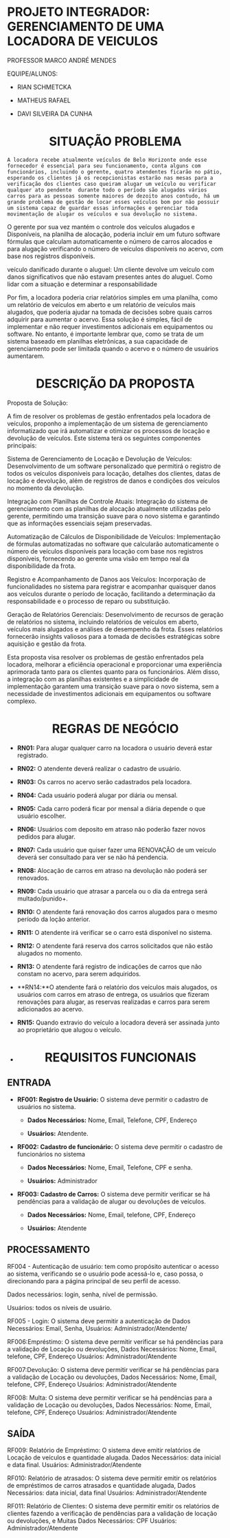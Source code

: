 # PROJETO INTEGRADOR: GERENCIAMENTO DE UMA LOCADORA DE VEICULOS 

  

PROFESSOR MARCO ANDRÉ MENDES 

  

EQUIPE/ALUNOS: 

  

- RIAN SCHMETCKA 

- MATHEUS RAFAEL 

- DAVI SILVEIRA DA CUNHA 

  

# <h1 align="center">SITUAÇÃO PROBLEMA</h1> 

  

    A locadora recebe atualmente veículos de Belo Horizonte onde esse fornecedor é essencial para seu funcionamento, conta alguns com funcionários, incluindo o gerente, quatro atendentes ficarão no pátio, esperando os clientes já os recepcionistas estarão nas mesas para a verificação dos clientes caso queiram alugar um veículo ou verificar qualquer ato pendente  durante todo o período são alugados vários carros para as pessoas somente maiores de dezoito anos contudo, há um grande problema de gestão de locar esses veículos bom por não possuir um sistema capaz de guardar essas informações e gerenciar toda movimentação de alugar os veículos e sua devolução no sistema. 

  

O gerente por sua vez mantém o controle dos veículos alugados e Disponíveis, na planilha de alocação, poderia incluir em um futuro software fórmulas que calculam automaticamente o número de carros alocados e para alugação verificando o número de veículos disponíveis no acervo, com base nos registros disponíveis. 

veículo danificado durante o aluguel: Um cliente devolve um veículo com danos significativos que não estavam presentes antes do aluguel. Como lidar com a situação e determinar a responsabilidade 

  

Por fim, a locadora poderia criar relatórios simples em uma planilha, como um relatório de veículos em aberto e um relatório de veículos mais alugados, que poderia ajudar na tomada de decisões sobre quais carros adquirir para aumentar o acervo. Essa solução é simples, fácil de implementar e não requer investimentos adicionais em equipamentos ou software. No entanto, é importante lembrar que, como se trata de um sistema baseado em planilhas eletrônicas, a sua capacidade de gerenciamento pode ser limitada quando o acervo e o número de usuários aumentarem. 

  

# <h1 align="center">DESCRIÇÃO DA PROPOSTA</h1> 

  

Proposta de Solução: 

  

A fim de resolver os problemas de gestão enfrentados pela locadora de veículos, proponho a implementação de um sistema de gerenciamento informatizado que irá automatizar e otimizar os processos de locação e devolução de veículos. Este sistema terá os seguintes componentes principais: 

  

Sistema de Gerenciamento de Locação e Devolução de Veículos: Desenvolvimento de um software personalizado que permitirá o registro de todos os veículos disponíveis para locação, detalhes dos clientes, datas de locação e devolução, além de registros de danos e condições dos veículos no momento da devolução. 

  

Integração com Planilhas de Controle Atuais: Integração do sistema de gerenciamento com as planilhas de alocação atualmente utilizadas pelo gerente, permitindo uma transição suave para o novo sistema e garantindo que as informações essenciais sejam preservadas. 

  

Automatização de Cálculos de Disponibilidade de Veículos: Implementação de fórmulas automatizadas no software que calcularão automaticamente o número de veículos disponíveis para locação com base nos registros disponíveis, fornecendo ao gerente uma visão em tempo real da disponibilidade da frota. 

  

Registro e Acompanhamento de Danos aos Veículos: Incorporação de funcionalidades no sistema para registrar e acompanhar quaisquer danos aos veículos durante o período de locação, facilitando a determinação da responsabilidade e o processo de reparo ou substituição. 

  

Geração de Relatórios Gerenciais: Desenvolvimento de recursos de geração de relatórios no sistema, incluindo relatórios de veículos em aberto, veículos mais alugados e análises de desempenho da frota. Esses relatórios fornecerão insights valiosos para a tomada de decisões estratégicas sobre aquisição e gestão da frota. 

  

Esta proposta visa resolver os problemas de gestão enfrentados pela locadora, melhorar a eficiência operacional e proporcionar uma experiência aprimorada tanto para os clientes quanto para os funcionários. Além disso, a integração com as planilhas existentes e a simplicidade de implementação garantem uma transição suave para o novo sistema, sem a necessidade de investimentos adicionais em equipamentos ou software complexo. 

  

<h1 align="center">REGRAS DE NEGÓCIO</h1> 

  

- **RN01:** Para alugar qualquer carro na locadora o usuário deverá estar registrado. 

- **RN02:** O atendente deverá realizar o cadastro de usuário. 

- **RN03:** Os carros no acervo serão cadastrados pela locadora. 

- **RN04:** Cada usuário poderá alugar por diária ou mensal. 

- **RN05:** Cada carro poderá ficar por mensal a diária depende o que usuário escolher. 

- **RN06:** Usuários com deposito em atraso não poderão fazer novos pedidos para alugar. 

- **RN07:** Cada usuário que quiser fazer uma RENOVAÇÃO de um veículo deverá ser consultado para ver se não há pendencia. 

- **RN08:** Alocação de carros em atraso na devolução não poderá ser renovados. 

- **RN09:** Cada usuário que atrasar a parcela ou o dia da entrega será multado/punido+. 

- **RN10:** O atendente fará renovação dos carros alugados para o mesmo período da loção anterior. 

- **RN11:** O atendente irá verificar se o carro está disponível no sistema. 

- **RN12:** O atendente fará reserva dos carros solicitados que não estão alugados no momento. 

- **RN13:** O atendente fará registro de indicações de carros que não constam no acervo, para serem adquiridos. 

- **RN14:**O atendente fará o relatório dos veículos mais alugados, os usuários com carros em atraso de entrega, os usuários que fizeram renovações para alugar, as reservas realizadas e carros para serem adicionados ao acervo. 

- **RN15:** Quando extravio do veículo a locadora deverá ser assinada junto ao proprietário que alugou o veículo. 

  

- # <h1 align="center">REQUISITOS FUNCIONAIS</h1> 

  

## ENTRADA 

  

- **RF001: Registro de Usuário:** O sistema deve permitir o cadastro de usuários no sistema. 

  - **Dados Necessários:** Nome, Email, Telefone, CPF, Endereço 

  - **Usuários:** Atendente. 

- **RF002: Cadastro de funcionário:** O sistema deve permitir o cadastro de funcionários no sistema 

  - **Dados Necessários:** Nome, Email, Telefone, CPF e senha. 

  - **Usuários:** Administrador 

- **RF003: Cadastro de Carros:** O sistema deve permitir verificar se há pendências para a validação de alugar ou devoluções de veículos. 

  - **Dados Necessários:** Nome, Email, telefone, CPF, Endereço 

  - **Usuários:** Atendente 

  

## PROCESSAMENTO 

  

RF004 - Autenticação de usuário: tem como propósito autenticar o acesso ao sistema, verificando se o usuário pode acessá-lo e, caso possa, o direcionando para a página principal de seu perfil de acesso. 

Dados necessários: login, senha, nível de permissão. 

Usuários: todos os níveis de usuário. 

  

RF005 - Login: O sistema deve permitir a autenticação de Dados Necessários: Email, Senha, Usuários: Administrador/Atendente/ 

  

RF006:Empréstimo: O sistema deve permitir verificar se há pendências para a validação de Locação ou devoluções, Dados Necessários: Nome, Email, telefone, CPF, Endereço Usuários: Administrador/Atendente 

RF007:Devolução: O sistema deve permitir verificar se há pendências para a validação de Locação ou devoluções, Dados Necessários: Nome, Email, telefone, CPF, Endereço Usuários: Administrador/Atendente 

  

RF008: Multa: O sistema deve permitir verificar se há pendências para a validação de Locação ou devoluções, Dados Necessários: Nome, Email, telefone, CPF, Endereço Usuários: Administrador/Atendente 

  

## SAÍDA 

  

RF009: Relatório de Empréstimo: O sistema deve emitir relatórios de Locação de veículos e quantidade alugada. Dados Necessários: data inicial e data final. Usuários: Administrador/Atendente 

  

RF010: Relatório de atrasados: O sistema deve permitir emitir os relatórios de empréstimos de carros atrasados e quantidade alugada, Dados Necessários: data inicial, data final Usuários: Administrador/Atendente 

  

RF011: Relatório de Clientes: O sistema deve permitir emitir os relatórios de clientes fazendo a verificação de pendências para a validação de locação ou devoluções, e Muitas Dados Necessários: CPF Usuários: Administrador/Atendente 

 
